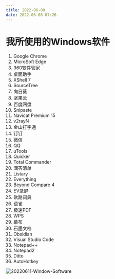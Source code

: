 ```yaml
---
title: 2022-06-08
date: 2022-06-08 07:26
---
```


# 我所使用的Windows软件
1. Google Chrome
2. MicroSoft Edge
3. 360软件管家
4. 桌面助手
5. XShell 7
6. SourceTree
7. 向日葵
8. 坚果云
9. 百度网盘
10. Snipaste
11. Navicat Premium 15
12. v2rayN
13. 金山打字通
14. 钉钉
15. 微信
16. QQ
17. uTools
18. Quicker
19. Total Commander
20. 滴答清单
21. Listary
22. Everything
23. Beyond Compare 4
24. EV录屏
25. 欧路词典
26. 语雀
27. 极速PDF
28. WPS
29. 幕布
30. 石墨文档
31. Obsidian
32. Visual Studio Code
33. Notepad++
34. Notepad2
35. Ditto
36. AutoHotkey

![20220611-Window-Software](http://images.iotop.work/uPic/20220611-Window-Software.png)